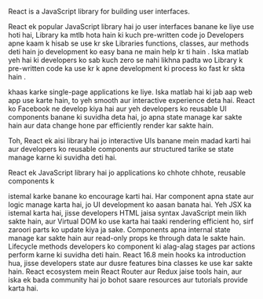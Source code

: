 React is a JavaScript library for building user interfaces.




React ek popular JavaScript library hai jo user interfaces banane ke liye use hoti hai, Library  ka mtlb hota hain ki kuch pre-written code jo  Developers apne kaam k hisab se use kr ske Libraries functions, classes, aur methods deti hain jo development ko easy bana ne main help kr ti hain . Iska matlab yeh hai ki developers ko sab kuch zero se nahi likhna padta wo Library  k pre-written code ka use kr k apne development ki process ko fast kr skta hain .











khaas karke single-page applications ke liye. Iska matlab hai ki jab aap web app use karte hain, to yeh smooth aur interactive experience deta hai. React ko Facebook ne develop kiya hai aur yeh developers ko reusable UI components banane ki suvidha deta hai, jo apna state manage kar sakte hain aur data change hone par efficiently render kar sakte hain.



Toh, React ek aisi library hai jo interactive UIs banane mein madad karti hai aur developers ko reusable components aur structured tarike se state manage karne ki suvidha deti hai.







React ek JavaScript library hai jo applications ko chhote chhote, reusable components k



 istemal karke banane ko encourage karti hai. Har component apna state aur logic manage karta hai, jo UI development ko aasan banata hai. Yeh JSX ka istemal karta hai, jisse developers HTML jaisa syntax JavaScript mein likh sakte hain, aur Virtual DOM ko use karta hai taaki rendering efficient ho, sirf zaroori parts ko update kiya ja sake. Components apna internal state manage kar sakte hain aur read-only props ke through data le sakte hain. Lifecycle methods developers ko component ki alag-alag stages par actions perform karne ki suvidha deti hain. React 16.8 mein hooks ka introduction hua, jisse developers state aur dusre features bina classes ke use kar sakte hain. React ecosystem mein React Router aur Redux jaise tools hain, aur iska ek bada community hai jo bohot saare resources aur tutorials provide karta hai.